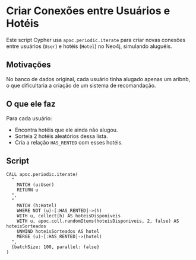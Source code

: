 # Criar Conexões entre Usuários e Hotéis

Este script Cypher usa `apoc.periodic.iterate` para criar novas conexões entre usuários (`User`) e hotéis (`Hotel`) no Neo4j, simulando aluguéis.

## Motivações

No banco de dados original, cada usuário tinha alugado apenas um aribnb, o que dificultaria a criação de um sistema de recomandação.

## O que ele faz

Para cada usuário:
- Encontra hotéis que ele ainda não alugou.
- Sorteia 2 hotéis aleatórios dessa lista.
- Cria a relação `HAS_RENTED` com esses hotéis.

## Script

```cypher
CALL apoc.periodic.iterate(
  "
    MATCH (u:User)
    RETURN u
  ",
  "
    MATCH (h:Hotel)
    WHERE NOT (u)-[:HAS_RENTED]->(h)
    WITH u, collect(h) AS hoteisDisponiveis
    WITH u, apoc.coll.randomItems(hoteisDisponiveis, 2, false) AS hoteisSorteados
    UNWIND hoteisSorteados AS hotel
    MERGE (u)-[:HAS_RENTED]->(hotel)
  ",
  {batchSize: 100, parallel: false}
)
```

